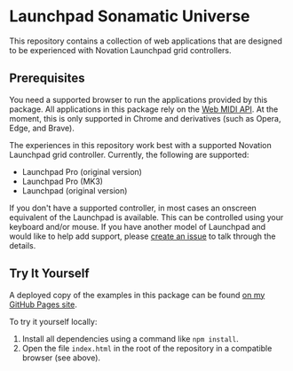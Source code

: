 # Launchpad Sonamatic Universe

This repository contains a collection of web applications that are designed to be experienced with Novation Launchpad
grid controllers.

## Prerequisites

You need a supported browser to run the applications provided by this package. All applications in this package rely on
the [Web MIDI API](https://developer.mozilla.org/en-US/docs/Web/API/Web_MIDI_API). At the moment, this is only
supported in Chrome and derivatives (such as Opera, Edge, and Brave).

The experiences in this repository work best with a supported Novation Launchpad grid controller. Currently, the
following are supported:

- Launchpad Pro (original version)
- Launchpad Pro (MK3)
- Launchpad (original version)

 If you don't have a supported controller, in most cases an onscreen equivalent of the Launchpad is available. This can
 be controlled using your keyboard and/or mouse. If you have another model of Launchpad and would like to help add
 support, please [create an issue](https://github.com/duhrer/launchpad-sonamatic-universe/issues) to talk through the
 details.

## Try It Yourself

A deployed copy of the examples in this package can be found
[on my GitHub Pages site](https://duhrer.github.io/demos/launchpad-sonamatic-universe/).

To try it yourself locally:

1. Install all dependencies using a command like `npm install`.
2. Open the file `index.html` in the root of the repository in a compatible browser (see above).
